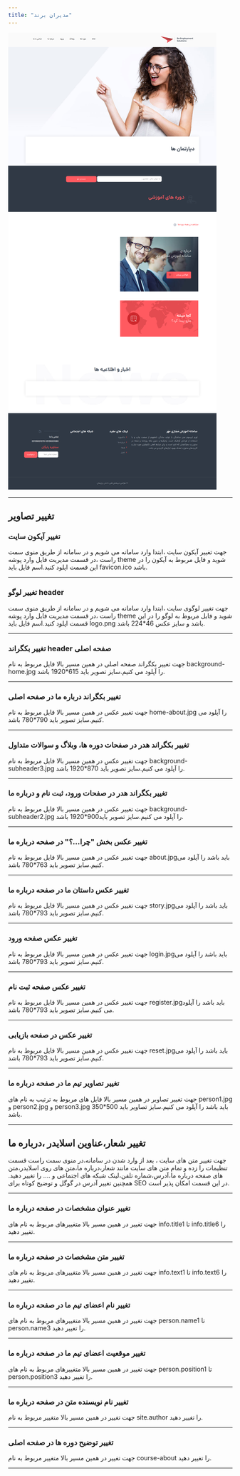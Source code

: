 ```yaml
---
title: "مدیران برند"
---
```


![my package](modiranebrand.ir.png)

---

## تغییر تصاویر

### تغییر آیکون سایت

جهت تغییر آیکون سایت ،ابتدا وارد سامانه می شویم و در سامانه از طریق منوی سمت راست ،در قسمت مدیریت فایل وارد پوشه theme شوید و فایل مربوط به آیکون را در این قسمت اپلود کنید.اسم فایل باید favicon.ico باشد.

---

### تغییر لوگو header

جهت تغییر لوگوی سایت ،ابتدا وارد سامانه می شویم و در سامانه از طریق منوی سمت راست ،در قسمت مدیریت فایل وارد پوشه theme شوید و فایل مربوط به لوگو را در این قسمت اپلود کنید.اسم فایل باید logo.png باشد و سایز عکس 46\*224 باشد.

---

### تغییر بکگراند header صفحه اصلی

جهت تغییر بکگراند صفحه اصلی در همین مسیر بالا فایل مربوط به نام background-home.jpg را آپلود می کنیم.سایز تصویر باید 615\*1920 باشد.

---

### تغییر بکگراند درباره ما در صفحه اصلی

جهت تغییر عکس در همین مسیر بالا فایل مربوط به نام home-about.jpg را آپلود می کنیم.سایز تصویر باید 790\*780 باشد.

---

### تغییر بکگراند هدر در صفحات دوره ها، وبلاگ و سوالات متداول

جهت تغییر عکس در همین مسیر بالا فایل مربوط به نام background-subheader3.jpg را آپلود می کنیم.سایز تصویر باید 870\*1920 باشد.

---

### تغییر بکگراند هدر در صفحات ورود، ثبت نام و درباره ما

جهت تغییر عکس در همین مسیر بالا فایل مربوط به نام background-subheader2.jpg را آپلود می کنیم.سایز تصویر باید900\*1920 باشد.

---

### تغییر عکس بخش "چرا...؟" در صفحه درباره ما

جهت تغییر عکس در همین مسیر بالا فایل مربوط به نام about.jpgباید باشد را آپلود می کنیم.سایز تصویر باید 763\*780 باشد.

---

### تغییر عکس داستان ما در صفحه درباره ما

جهت تغییر عکس در همین مسیر بالا فایل مربوط به نام story.jpgباید باشد را آپلود می کنیم.سایز تصویر باید 793\*780 باشد.

---

### تغییر عکس صفحه ورود

جهت تغییر عکس در همین مسیر بالا فایل مربوط به نام login.jpgباید باشد را آپلود می کنیم.سایز تصویر باید 793\*780 باشد.

---

### تغییر عکس صفحه ثبت نام

جهت تغییر عکس در همین مسیر بالا فایل مربوط به نام register.jpgباید باشد را آپلود می کنیم.سایز تصویر باید 793\*780 باشد.

---

### تغییر عکس در صفحه بازیابی

جهت تغییر عکس در همین مسیر بالا فایل مربوط به نام reset.jpgباید باشد را آپلود می کنیم.سایز تصویر باید 793\*780 باشد.

---

### تغییر تصاویر تیم ما در صفحه درباره ما

جهت تغییر تصاویر در همین مسیر بالا فایل های مربوط به ترتیب به نام های person1.jpg و person2.jpg و person3.jpg باید باشد را آپلود می کنیم.سایز تصاویر باید 500\*350 باشد.

---

## تغییر شعار،عناوین اسلایدر ،درباره ما

جهت تغییر متن های سایت ، بعد از وارد شدن در سامانه،در منوی سمت راست قسمت تنظیمات را زده و تمام متن های سایت مانند شعار،درباره ما،متن های روی اسلایدر،متن های صفحه درباره ما،آدرس،شماره تلفن،لینک شبکه های اجتماعی و .... را تغییر دهید.
همچنین تغییر آدرس در گوگل و توضیح کوتاه برای SEO در این قسمت امکان پذیر است.

---

### تغییر عنوان مشخصات در صفحه درباره ما

جهت تغییر در همین مسیر بالا متغییرهای مربوط به نام های info.title1 تا info.title6 را تغییر دهید.

---

### تغییر متن مشخصات در صفحه درباره ما

جهت تغییر در همین مسیر بالا متغییرهای مربوط به نام های info.text1 تا info.text6 را تغییر دهید.

---

### تغییر نام اعضای تیم ما در صفحه درباره ما

جهت تغییر در همین مسیر بالا متغییرهای مربوط به نام های person.name1 تا person.name3 را تغییر دهید.

---

### تغییر موقعیت اعضای تیم ما در صفحه درباره ما

جهت تغییر در همین مسیر بالا متغییرهای مربوط به نام های person.position1 تا person.position3 را تغییر دهید.

---

### تغییر نام نویسنده متن در صفحه درباره ما

جهت تغییر در همین مسیر بالا متغییر مربوط به نام site.author را تغییر دهید.

---

### تغییر توضیح دوره ها در صفحه اصلی

جهت تغییر در همین مسیر بالا متغییر مربوط به نام course-about را تغییر دهید.

---
